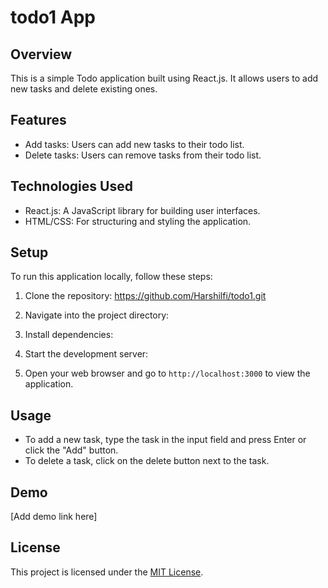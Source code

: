 # todo1 App
## Overview
This is a simple Todo application built using React.js. It allows users to add new tasks and delete existing ones.

## Features
- Add tasks: Users can add new tasks to their todo list.
- Delete tasks: Users can remove tasks from their todo list.

## Technologies Used
- React.js: A JavaScript library for building user interfaces.
- HTML/CSS: For structuring and styling the application.

## Setup
To run this application locally, follow these steps:

1. Clone the repository:
  https://github.com/Harshilfi/todo1.git

2. Navigate into the project directory:

3. Install dependencies:

4. Start the development server:

5. Open your web browser and go to `http://localhost:3000` to view the application.

## Usage
- To add a new task, type the task in the input field and press Enter or click the "Add" button.
- To delete a task, click on the delete button next to the task.

## Demo
[Add demo link here]

## License
This project is licensed under the [MIT License](LICENSE).
